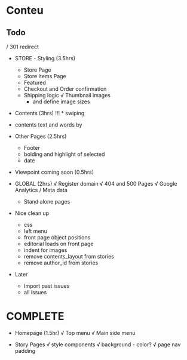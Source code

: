 # Conteu

## Todo

/ 301 redirect

* STORE - Styling (3.5hrs)
  * Store Page
  * Store Items Page
  * Featured
  * Checkout and Order confirmation
  * Shipping logic
  √ Thumbnail images
    - and define image sizes

* Contents (3hrs)
!!! * swiping
- contents text and words by

* Other Pages (2.5hrs)
  * Footer
  * bolding and highlight of selected
  * date

* Viewpoint coming soon (0.5hrs)

* GLOBAL (2hrs)
  √ Register domain
  √ 404 and 500 Pages
  √ Google Analytics
  / Meta data
    - Stand alone pages

* Nice clean up
  - css
  - left menu
  - front page object positions
  - editorial loads on front page
  - indent for images
  - remove contents_layout from stories
  - remove author_id from stories

* Later
  * Import past issues
  * all issues

COMPLETE
========

* Homepage (1.5hr)
  √ Top menu
  √ Main side menu

* Story Pages
  √ style components
  √ background - color?
  √ page nav padding
